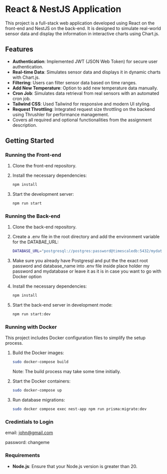 # React & NestJS Application

This project is a full-stack web application developed using React on the front-end and NestJS on the back-end. It is designed to simulate real-world sensor data and display the information in interactive charts using Chart.js.

## Features

- **Authentication**: Implemented JWT (JSON Web Token) for secure user authentication.
- **Real-time Data**: Simulates sensor data and displays it in dynamic charts with Chart.js.
- **Filtering**: Users can filter sensor data based on time ranges.
- **Add New Temperature**: Option to add new temperature data manually.
- **Cron Job**: Simulates data retrieval from real sensors with an automated cron job.
- **Tailwind CSS**: Used Tailwind for responsive and modern UI styling.
- **Request Throttling**: Integrated request size throttling on the backend using Thrushler for performance management.
- Covers all required and optional functionalities from the assignment description.

## Getting Started

### Running the Front-end

1. Clone the front-end repository.
2. Install the necessary dependencies:

   ```bash
   npm install
   ```

3. Start the development server:

   ```bash
   npm run start
   ```

### Running the Back-end

1. Clone the back-end repository.
2. Create a .env file in the root directory and add the environment variable for the DATABAE_URL:
   ```bash
   DATABASE_URL="postgresql://postgres:password@timescaledb:5432/mydatabase?schema=public"
   ```
3. Make sure you already have Postgresql and put the the exact root password and database_name into .env file inside place holder my password and mydatabase or leave it as it is in case you want to go with Docker option
4. Install the necessary dependencies:

   ```bash
   npm install
   ```

5. Start the back-end server in development mode:

   ```bash
   npm run start:dev
   ```

### Running with Docker

This project includes Docker configuration files to simplify the setup process.

1. Build the Docker images:

   ```bash
   sudo docker-compose build
   ```

   Note: The build process may take some time initially.

2. Start the Docker containers:

   ```bash
   sudo docker-compose up
   ```

3. Run database migrations:

   ```bash
   sudo docker compose exec nest-app npm run prisma:migrate:dev
   ```

### Credintials to Login

email: john@gmail.com

password: changeme

### Requirements

- **Node.js**: Ensure that your Node.js version is greater than 20.

